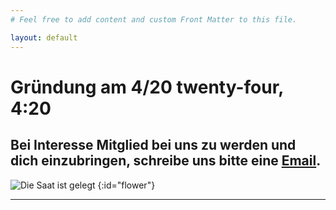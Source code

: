 ```yaml
---
# Feel free to add content and custom Front Matter to this file.

layout: default
---
```


# Gründung am 4/20 twenty-four, 4:20

## Bei Interesse Mitglied bei uns zu werden und dich einzubringen, schreibe uns bitte eine [Email](vorstand@csc-weedstock.de).

![Die Saat ist gelegt](/images/flower.gif)
{:id="flower"}

----

